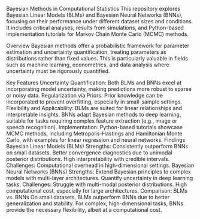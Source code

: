 Bayesian Methods in Computational Statistics
This repository explores Bayesian Linear Models (BLMs) and Bayesian Neural Networks (BNNs), focusing on their performance under different dataset sizes and conditions. It includes critical analyses, results from simulations, and Python-based implementation tutorials for Markov Chain Monte Carlo (MCMC) methods.

Overview
Bayesian methods offer a probabilistic framework for parameter estimation and uncertainty quantification, treating parameters as distributions rather than fixed values. This is particularly valuable in fields such as machine learning, econometrics, and data analysis where uncertainty must be rigorously quantified.

Key Features
Uncertainty Quantification: Both BLMs and BNNs excel at incorporating model uncertainty, making predictions more robust to sparse or noisy data.
Regularization via Priors: Prior knowledge can be incorporated to prevent overfitting, especially in small-sample settings.
Flexibility and Applicability:
BLMs are suited for linear relationships and interpretable insights.
BNNs adapt Bayesian methods to deep learning, suitable for tasks requiring complex feature extraction (e.g., image or speech recognition).
Implementation: Python-based tutorials showcase MCMC methods, including Metropolis-Hastings and Hamiltonian Monte Carlo, with examples for linear regression and neural networks.
Findings
Bayesian Linear Models (BLMs)
Strengths:
Consistently outperform BNNs on small datasets.
Better convergence diagnostics due to unimodal posterior distributions.
High interpretability with credible intervals.
Challenges: Computational overhead in high-dimensional settings.
Bayesian Neural Networks (BNNs)
Strengths:
Extend Bayesian principles to complex models with multi-layer architectures.
Quantify uncertainty in deep learning tasks.
Challenges:
Struggle with multi-modal posterior distributions.
High computational cost, especially for large architectures.
Comparison: BLMs vs. BNNs
On small datasets, BLMs outperform BNNs due to better generalization and stability.
For complex, high-dimensional tasks, BNNs provide the necessary flexibility, albeit at a computational cost.
